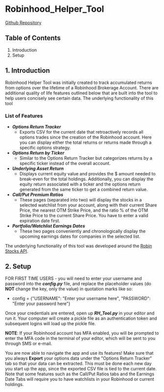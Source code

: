 # Robinhood_Helper_Tool
[Github Repository](https://github.com/Fyd-Hssn/Robinhood_Helper_Tool)
## Table of Contents
1. Introduction
2. Setup
## 1. Introduction
Robinhood Helper Tool was initially created to track accumulated returns from options over the lifetime of a Robinhood Brokerage Account. 
There are additional quality of life features outlined below that are built into the tool to help users concisely see certain data. The underlying functionality of this tool

### List of Features
- ***Options Return Tracker***
  + Exports CSV for the current date that retroactively records all options trades since the creation of the Robinhood account. Here you can display either the total returns or
  returns made through a specific options strategy.
- ***Options Return by Ticker***
  + Similar to the Options Return Tracker but categorizes returns by a specific ticker instead of the overall account.
- ***Underlying Asset Return***
  + Displays current equity value and provides the $ amount needed to break-even for the total holdings. Additionally, you can display the equity return associated with a ticker
  and the options return generated from the same ticker to get a combined return value.
- ***Call/Put Premium Ratios***
  + These pages (separated into two) will display the stocks in a selected watchlist from your account, along with their current Share Price, the nearest OTM Strike Price, and the ratio %
  of the OTM Strike Price to the current Share Price. You have to enter a valid expiration date first.
- ***Portfolio/Watchlist Earnings Dates***
  + These two pages conveniently and chronologically display the upcoming earnings dates for companies in the selected list.  
  
  
The underlying functionality of this tool was developed around the [Robin Stocks API](https://robin-stocks.readthedocs.io/en/latest/index.html).

## 2. Setup
FOR FIRST TIME USERS - you will need to enter your username and password into the ***config.py*** file, and replace the placeholder values (do **NOT** change the key, only the value) in quotation marks like so:  
- config = {"USERNAME": "Enter your username here", "PASSWORD": "Enter your password here"}  

Once your credentials are entered, open up ***RH_Tool.py*** in your editor and run it. Your computer will create a pickle file as an authentication token and subsequent logins will load up the pickle file.

**NOTE**: If your Robinhood account has MFA enabled, you will be prompted to enter the MFA code in the terminal of your editor, which will be sent to you through SMS or e-mail.

You are now able to navigate the app and use its features! Make sure that you always **Export** your options data under the "Options Return Tracker" tab so that your data can be extracted. This must be done each new day you start up the app, since the exported CSV file is tied to the current date.
Note that some features such as the Call/Put Ratios tabs and the Earnings Date Tabs will require you to have watchlists in your Robinhood or current holdings.
